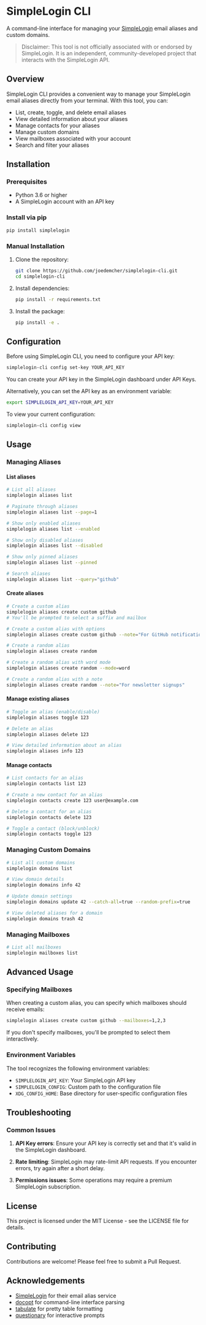 # SimpleLogin CLI

A command-line interface for managing your [SimpleLogin](https://simplelogin.io/) email aliases and custom domains.

> Disclaimer: This tool is not officially associated with or endorsed by SimpleLogin. It is an independent, community-developed project that interacts with the SimpleLogin API.

## Overview

SimpleLogin CLI provides a convenient way to manage your SimpleLogin email aliases directly from your terminal. With this tool, you can:

- List, create, toggle, and delete email aliases
- View detailed information about your aliases
- Manage contacts for your aliases
- Manage custom domains 
- View mailboxes associated with your account
- Search and filter your aliases

## Installation

### Prerequisites

- Python 3.6 or higher
- A SimpleLogin account with an API key

### Install via pip

```bash
pip install simplelogin
```

### Manual Installation

1. Clone the repository:
   ```bash
   git clone https://github.com/joedemcher/simplelogin-cli.git
   cd simplelogin-cli
   ```

2. Install dependencies:
   ```bash
   pip install -r requirements.txt
   ```

3. Install the package:
   ```bash
   pip install -e .
   ```

## Configuration

Before using SimpleLogin CLI, you need to configure your API key:

```bash
simplelogin-cli config set-key YOUR_API_KEY
```

You can create your API key in the SimpleLogin dashboard under API Keys.

Alternatively, you can set the API key as an environment variable:

```bash
export SIMPLELOGIN_API_KEY=YOUR_API_KEY
```

To view your current configuration:

```bash
simplelogin-cli config view
```

## Usage

### Managing Aliases

#### List aliases

```bash
# List all aliases
simplelogin aliases list

# Paginate through aliases
simplelogin aliases list --page=1

# Show only enabled aliases
simplelogin aliases list --enabled

# Show only disabled aliases
simplelogin aliases list --disabled

# Show only pinned aliases
simplelogin aliases list --pinned

# Search aliases
simplelogin aliases list --query="github"
```

#### Create aliases

```bash
# Create a custom alias
simplelogin aliases create custom github
# You'll be prompted to select a suffix and mailbox

# Create a custom alias with options
simplelogin aliases create custom github --note="For GitHub notifications" --name="GitHub"

# Create a random alias
simplelogin aliases create random

# Create a random alias with word mode
simplelogin aliases create random --mode=word

# Create a random alias with a note
simplelogin aliases create random --note="For newsletter signups"
```

#### Manage existing aliases

```bash
# Toggle an alias (enable/disable)
simplelogin aliases toggle 123

# Delete an alias
simplelogin aliases delete 123

# View detailed information about an alias
simplelogin aliases info 123
```

#### Manage contacts

```bash
# List contacts for an alias
simplelogin contacts list 123

# Create a new contact for an alias
simplelogin contacts create 123 user@example.com

# Delete a contact for an alias
simplelogin contacts delete 123

# Toggle a contact (block/unblock)
simplelogin contacts toggle 123
```

### Managing Custom Domains

```bash
# List all custom domains
simplelogin domains list

# View domain details
simplelogin domains info 42

# Update domain settings
simplelogin domains update 42 --catch-all=true --random-prefix=true

# View deleted aliases for a domain
simplelogin domains trash 42
```

### Managing Mailboxes

```bash
# List all mailboxes
simplelogin mailboxes list
```

## Advanced Usage

### Specifying Mailboxes

When creating a custom alias, you can specify which mailboxes should receive emails:

```bash
simplelogin aliases create custom github --mailboxes=1,2,3
```

If you don't specify mailboxes, you'll be prompted to select them interactively.

### Environment Variables

The tool recognizes the following environment variables:

- `SIMPLELOGIN_API_KEY`: Your SimpleLogin API key
- `SIMPLELOGIN_CONFIG`: Custom path to the configuration file
- `XDG_CONFIG_HOME`: Base directory for user-specific configuration files

## Troubleshooting

### Common Issues

1. **API Key errors**: Ensure your API key is correctly set and that it's valid in the SimpleLogin dashboard.

2. **Rate limiting**: SimpleLogin may rate-limit API requests. If you encounter errors, try again after a short delay.

3. **Permissions issues**: Some operations may require a premium SimpleLogin subscription.

## License

This project is licensed under the MIT License - see the LICENSE file for details.

## Contributing

Contributions are welcome! Please feel free to submit a Pull Request.

## Acknowledgements

- [SimpleLogin](https://simplelogin.io/) for their email alias service
- [docopt](http://docopt.org/) for command-line interface parsing
- [tabulate](https://github.com/astanin/python-tabulate) for pretty table formatting
- [questionary](https://github.com/tmbo/questionary) for interactive prompts
